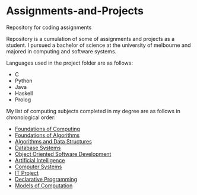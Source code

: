 # Assignments-and-Projects
Repository for coding assignments

Repository is a cumulation of some of assignments and projects as a student. 
I pursued a bachelor of science at the university of melbourne and majored in computing and software systems.

Languages used in the project folder are as follows:
  - C
  - Python
  - Java
  - Haskell
  - Prolog

My list of computing subjects completed in my degree are as follows in chronological order:
  - [Foundations of Computing](https://handbook.unimelb.edu.au/2019/subjects/comp10001)
  - [Foundations of Algorithms](https://handbook.unimelb.edu.au/2019/subjects/comp10002)
  - [Algorithms and Data Structures](https://handbook.unimelb.edu.au/2019/subjects/comp20003)
  - [Database Systems](https://handbook.unimelb.edu.au/2019/subjects/info20003)
  - [Object Oriented Software Development](https://handbook.unimelb.edu.au/2019/subjects/swen20003)
  - [Artificial Intelligence](https://handbook.unimelb.edu.au/2019/subjects/30024)
  - [Computer Systems](https://handbook.unimelb.edu.au/2019/subjects/comp30023)
  - [IT Project](https://handbook.unimelb.edu.au/2019/subjects/comp30022)
  - [Declarative Programming](https://handbook.unimelb.edu.au/2019/subjects/comp30020)
  - [Models of Computation](https://handbook.unimelb.edu.au/2019/subjects/comp30026)
  
